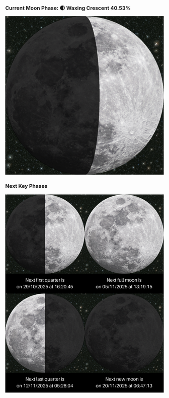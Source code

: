 ### Current Moon Phase: 🌒 Waxing Crescent 40.53%
![Moon Phase](moonphase.png)
### Next Key Phases
![Gallery](gallery.png)